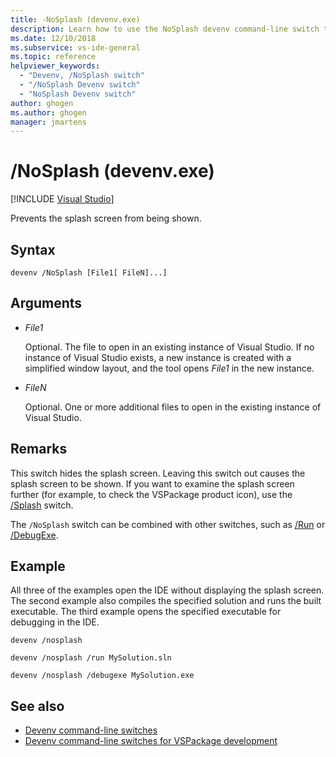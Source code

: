 ```yaml
---
title: -NoSplash (devenv.exe)
description: Learn how to use the NoSplash devenv command-line switch to prevent the splash screen from being shown.
ms.date: 12/10/2018
ms.subservice: vs-ide-general
ms.topic: reference
helpviewer_keywords:
  - "Devenv, /NoSplash switch"
  - "/NoSplash Devenv switch"
  - "NoSplash Devenv switch"
author: ghogen
ms.author: ghogen
manager: jmartens
---
```

# /NoSplash (devenv.exe)

 [!INCLUDE [Visual Studio](~/includes/applies-to-version/vs-windows-only.md)]

Prevents the splash screen from being shown.

## Syntax

```shell
devenv /NoSplash [File1[ FileN]...]
```

## Arguments

- *File1*

  Optional. The file to open in an existing instance of Visual Studio. If no instance of Visual Studio exists, a new instance is created with a simplified window layout, and the tool opens *File1* in the new instance.

- *FileN*

  Optional. One or more additional files to open in the existing instance of Visual Studio.

## Remarks

This switch hides the splash screen. Leaving this switch out causes the splash screen to be shown. If you want to examine the splash screen further (for example, to check the VSPackage product icon), use the [/Splash](../../extensibility/devenv-command-line-switches-for-vspackage-development.md) switch.

The `/NoSplash` switch can be combined with other switches, such as [/Run](run-devenv-exe.md) or [/DebugExe](debugexe-devenv-exe.md).

## Example

All three of the examples open the IDE without displaying the splash screen. The second example also compiles the specified solution and runs the built executable. The third example opens the specified executable for debugging in the IDE.

```shell
devenv /nosplash

devenv /nosplash /run MySolution.sln

devenv /nosplash /debugexe MySolution.exe
```

## See also

- [Devenv command-line switches](../../ide/reference/devenv-command-line-switches.md)
- [Devenv command-line switches for VSPackage development](../../extensibility/devenv-command-line-switches-for-vspackage-development.md)
